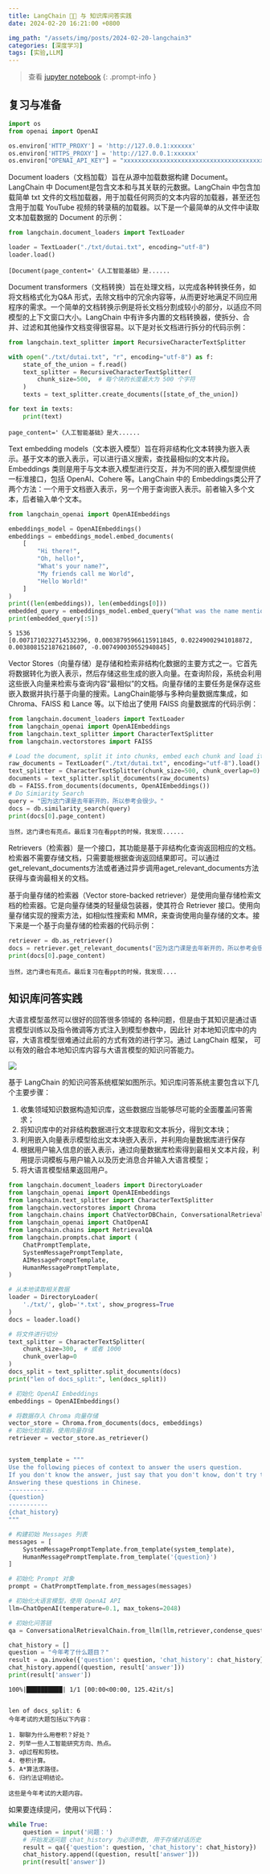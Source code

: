 ```yaml
---
title: LangChain 🦜️🔗 与 知识库问答实践
date: 2024-02-20 16:21:00 +0800

img_path: "/assets/img/posts/2024-02-20-langchain3"
categories: [深度学习]
tags: [实验,LLM]
---
```


> 查看 [jupyter notebook](https://gitee.com/horizon-mind/qmmms-py-torch-practice/blob/master/%E4%BB%A3%E7%A0%81/qms_21_langchain%20%E4%B8%8E%20%E7%9F%A5%E8%AF%86%E5%BA%93%E9%97%AE%E7%AD%94%E5%AE%9E%E8%B7%B5.ipynb)
{: .prompt-info }

## 复习与准备

```python
import os
from openai import OpenAI

os.environ['HTTP_PROXY'] = 'http://127.0.0.1:xxxxxx'
os.environ['HTTPS_PROXY'] = 'http://127.0.0.1:xxxxxx'
os.environ["OPENAI_API_KEY"] = "xxxxxxxxxxxxxxxxxxxxxxxxxxxxxxxxxxxxxxxxxx"
```

Document loaders（文档加载）旨在从源中加载数据构建 Document。LangChain 中 Document是包含文本和与其关联的元数据。LangChain 中包含加载简单 txt 文件的文档加载器，用于加载任何网页的文本内容的加载器，甚至还包含用于加载 YouTube 视频的转录稿的加载器。以下是一个最简单的从文件中读取文本加载数据的 Document 的示例：


```python
from langchain.document_loaders import TextLoader

loader = TextLoader("./txt/dutai.txt", encoding="utf-8")
loader.load()
```


    [Document(page_content='《人工智能基础》是......

Document transformers（文档转换）旨在处理文档，以完成各种转换任务，如将文档格式化为Q&A 形式，去除文档中的冗余内容等，从而更好地满足不同应用程序的需求。一个简单的文档转换示例是将长文档分割成较小的部分，以适应不同模型的上下文窗口大小。LangChain 中有许多内置的文档转换器，使拆分、合并、过滤和其他操作文档变得很容易。以下是对长文档进行拆分的代码示例：


```python
from langchain.text_splitter import RecursiveCharacterTextSplitter

with open("./txt/dutai.txt", "r", encoding="utf-8") as f:
    state_of_the_union = f.read()
    text_splitter = RecursiveCharacterTextSplitter(
        chunk_size=500,  # 每个块的长度最大为 500 个字符
    )
    texts = text_splitter.create_documents([state_of_the_union])

for text in texts:
    print(text)
```

    page_content='《人工智能基础》是大......


Text embedding models（文本嵌入模型）旨在将非结构化文本转换为嵌入表示。基于文本的嵌入表示，可以进行语义搜索，查找最相似的文本片段。Embeddings 类则是用于与文本嵌入模型进行交互，并为不同的嵌入模型提供统一标准接口，包括 OpenAI、Cohere 等。LangChain 中的 Embeddings类公开了两个方法：一个用于文档嵌入表示，另一个用于查询嵌入表示。前者输入多个文本，后者输入单个文本。


```python
from langchain_openai import OpenAIEmbeddings

embeddings_model = OpenAIEmbeddings()
embeddings = embeddings_model.embed_documents(
    [
        "Hi there!",
        "Oh, hello!",
        "What's your name?",
        "My friends call me World",
        "Hello World!"
    ]
)
print((len(embeddings)), len(embeddings[0]))
embedded_query = embeddings_model.embed_query("What was the name mentioned in this session?")
print(embedded_query[:5])
```

    5 1536
    [0.0071710232714532396, 0.00038795966115911845, 0.02249002941018872, 0.0038081521876218607, -0.007490030552940845]


Vector Stores（向量存储）是存储和检索非结构化数据的主要方式之一。它首先将数据转化为嵌入表示，然后存储这些生成的嵌入向量。在查询阶段，系统会利用这些嵌入向量来检索与查询内容“最相似”的文档。向量存储的主要任务是保存这些嵌入数据并执行基于向量的搜索。LangChain能够与多种向量数据库集成，如 Chroma、FAISS 和 Lance 等。以下给出了使用 FAISS 向量数据库的代码示例：


```python
from langchain.document_loaders import TextLoader
from langchain_openai import OpenAIEmbeddings
from langchain.text_splitter import CharacterTextSplitter
from langchain.vectorstores import FAISS

# Load the document, split it into chunks, embed each chunk and load it into the vector store.
raw_documents = TextLoader("./txt/dutai.txt", encoding="utf-8").load()
text_splitter = CharacterTextSplitter(chunk_size=500, chunk_overlap=0)
documents = text_splitter.split_documents(raw_documents)
db = FAISS.from_documents(documents, OpenAIEmbeddings())
# Do Simiarity Search
query = "因为这门课是去年新开的，所以参考会很少。"
docs = db.similarity_search(query)
print(docs[0].page_content)

```

    当然，这门课也有亮点。最后复习在看ppt的时候，我发现......


Retrievers（检索器）是一个接口，其功能是基于非结构化查询返回相应的文档。检索器不需要存储文档，只需要能根据查询返回结果即可。可以通过get_relevant_documents方法或者通过异步调用aget_relevant_documents方法获得与查询最相关的文档。

基于向量存储的检索器（Vector store-backed retriever）是使用向量存储检索文档的检索器。它是向量存储类的轻量级包装器，使其符合 Retriever 接口。使用向量存储实现的搜索方法，如相似性搜索和 MMR，来查询使用向量存储的文本。接下来是一个基于向量存储的检索器的代码示例：


```python
retriever = db.as_retriever()
docs = retriever.get_relevant_documents("因为这门课是去年新开的，所以参考会很少。")
print(docs[0].page_content)
```

    当然，这门课也有亮点。最后复习在看ppt的时候，我发现....


## 知识库问答实践

大语言模型虽然可以很好的回答很多领域的
各种问题，但是由于其知识是通过语言模型训练以及指令微调等方式注入到模型参数中，因此针
对本地知识库中的内容，大语言模型很难通过此前的方式有效的进行学习。通过 LangChain 框架，
可以有效的融合本地知识库内容与大语言模型的知识问答能力。

![](t77.png)

基于 LangChain 的知识问答系统框架如图所示。知识库问答系统主要包含以下几个主要步骤：

1. 收集领域知识数据构造知识库，这些数据应当能够尽可能的全面覆盖问答需求；
2. 将知识库中的对非结构数据进行文本提取和文本拆分，得到文本块；
3. 利用嵌入向量表示模型给出文本块嵌入表示，并利用向量数据库进行保存
4. 根据用户输入信息的嵌入表示，通过向量数据库检索得到最相关文本片段，利用提示词模板与用户输入以及历史消息合并输入大语言模型；
5. 将大语言模型结果返回用户。


```python
from langchain.document_loaders import DirectoryLoader
from langchain_openai import OpenAIEmbeddings
from langchain.text_splitter import CharacterTextSplitter
from langchain.vectorstores import Chroma
from langchain.chains import ChatVectorDBChain, ConversationalRetrievalChain
from langchain_openai import ChatOpenAI
from langchain.chains import RetrievalQA
from langchain.prompts.chat import (
    ChatPromptTemplate,
    SystemMessagePromptTemplate,
    AIMessagePromptTemplate,
    HumanMessagePromptTemplate,
)

# 从本地读取相关数据
loader = DirectoryLoader(
    './txt/', glob='*.txt', show_progress=True
)
docs = loader.load()

# 将文件进行切分
text_splitter = CharacterTextSplitter(
    chunk_size=300,  # 或者 1000
    chunk_overlap=0
)
docs_split = text_splitter.split_documents(docs)
print("len of docs_split:", len(docs_split))

# 初始化 OpenAI Embeddings
embeddings = OpenAIEmbeddings()

# 将数据存入 Chroma 向量存储
vector_store = Chroma.from_documents(docs, embeddings)
# 初始化检索器，使用向量存储
retriever = vector_store.as_retriever()


system_template = """
Use the following pieces of context to answer the users question.
If you don't know the answer, just say that you don't know, don't try to make up an answer.
Answering these questions in Chinese.
-----------
{question}
-----------
{chat_history}
"""

# 构建初始 Messages 列表
messages = [
    SystemMessagePromptTemplate.from_template(system_template),
    HumanMessagePromptTemplate.from_template('{question}')
]

# 初始化 Prompt 对象
prompt = ChatPromptTemplate.from_messages(messages)

# 初始化大语言模型，使用 OpenAI API
llm=ChatOpenAI(temperature=0.1, max_tokens=2048)

# 初始化问答链
qa = ConversationalRetrievalChain.from_llm(llm,retriever,condense_question_prompt=prompt)

chat_history = []
question = "今年考了什么题目？"
result = qa.invoke({'question': question, 'chat_history': chat_history})
chat_history.append((question, result['answer']))
print(result['answer'])
```

    100%|██████████| 1/1 [00:00<00:00, 125.42it/s]


    len of docs_split: 6
    今年考试的大题包括以下内容：
    
    1. 聊聊为什么用卷积？好处？
    2. 列举一些人工智能研究方向、热点。
    3. αβ过程和剪枝。
    4. 卷积计算。
    5. A*算法求路径。
    6. 归约法证明结论。
    
    这些是今年考试的大题内容。


如果要连续提问，使用以下代码：


```python
while True:
    question = input('问题：')
    # 开始发送问题 chat_history 为必须参数, 用于存储对话历史
    result = qa({'question': question, 'chat_history': chat_history})
    chat_history.append((question, result['answer']))
    print(result['answer'])
```
